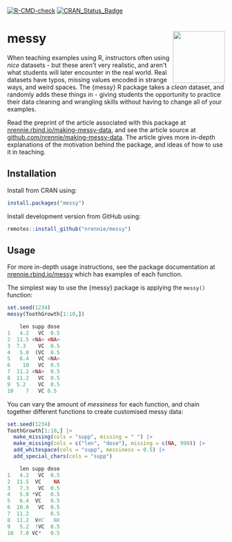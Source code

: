 <!-- badges: start -->
  [![R-CMD-check](https://github.com/nrennie/messy/workflows/R-CMD-check/badge.svg)](https://github.com/nrennie/messy/actions)
  [![CRAN_Status_Badge](https://www.r-pkg.org/badges/version/messy)](https://cran.r-project.org/package=messy)
<!-- badges: end -->

# messy <img src="man/figures/logo.png" align="right" width="120" />

When teaching examples using R, instructors often using *nice* datasets - but these aren't very realistic, and aren't what students will later encounter in the real world. Real datasets have typos, missing values encoded in strange ways, and weird spaces. The {messy} R package takes a *clean* dataset, and randomly adds these things in - giving students the opportunity to practice their data cleaning and wrangling skills without having to change all of your examples.

Read the preprint of the article associated with this package at [nrennie.rbind.io/making-messy-data](https://nrennie.rbind.io/making-messy-data/), and see the article source at [github.com/nrennie/making-messy-data](https://github.com/nrennie/making-messy-data). The article gives more in-depth explanations of the motivation behind the package, and ideas of how to use it in teaching.

## Installation

Install from CRAN using:

```r
install.packages("messy")
```

Install development version from GitHub using:

```r
remotes::install_github("nrennie/messy")
```

## Usage

For more in-depth usage instructions, see the package documentation at [nrennie.rbind.io/messy](https://nrennie.rbind.io/messy/) which has examples of each function.

The simplest way to use the {messy} package is applying the `messy()` function:

```r
set.seed(1234)
messy(ToothGrowth[1:10,])
```

```r
    len supp dose
1   4.2   VC  0.5
2  11.5 <NA> <NA>
3  7.3    VC  0.5
4   5.8  (VC  0.5
5   6.4   VC <NA>
6    10   VC  0.5
7  11.2 <NA>  0.5
8  11.2   VC  0.5
9  5.2    VC  0.5
10    7   VC 0.5 
```

You can vary the amount of *messiness* for each function, and chain together different functions to create customised messy data:

```r
set.seed(1234)
ToothGrowth[1:10,] |> 
  make_missing(cols = "supp", missing = " ") |> 
  make_missing(cols = c("len", "dose"), missing = c(NA, 999)) |> 
  add_whitespace(cols = "supp", messiness = 0.5) |> 
  add_special_chars(cols = "supp")
```

```r
    len supp dose
1   4.2   VC  0.5
2  11.5  VC    NA
3   7.3   VC  0.5
4   5.8 *VC   0.5
5   6.4  VC   0.5
6  10.0   VC  0.5
7  11.2       0.5
8  11.2  V#C   NA
9   5.2  !VC  0.5
10  7.0 VC*   0.5
```
